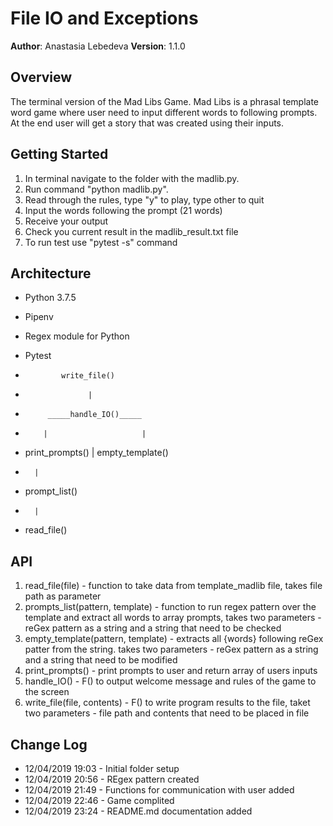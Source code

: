 # File IO and Exceptions

**Author**: Anastasia Lebedeva
**Version**: 1.1.0

## Overview
The terminal version of the Mad Libs Game. Mad Libs is a phrasal template word game where user need to input different words to following prompts. At the end user will get a story that was created using their inputs.


## Getting Started
1. In terminal navigate to the folder with the madlib.py.
2. Run command "python madlib.py".
3. Read through the rules, type "y" to play, type other to quit
4. Input the words following the prompt (21 words)
5. Receive your output
6. Check you current result in the madlib_result.txt file
7. To run test use "pytest -s" command

## Architecture
* Python 3.7.5
* Pipenv
* Regex module for Python
* Pytest

*             write_file()
*                   |
*          _____handle_IO()_____
*         |                     |
*   print_prompts()     |     empty_template()
*       |
*   prompt_list()
*       |
*   read_file()


## API
1. read_file(file) -  function to take data from template_madlib file, takes file path as parameter
2. prompts_list(pattern, template) - function to run regex pattern over the template and extract all words to array prompts, takes two parameters - reGex pattern as a string and a string that need to be checked
3. empty_template(pattern, template) -  extracts all {words} following reGex patter from the string. takes two parameters - reGex pattern as a string and a string that need to be modified
4. print_prompts() - print prompts to user and return array of users inputs
5. handle_IO() - F() to output welcome message and rules of the game to the screen
6. write_file(file, contents) - F() to write program results to the file, taket two parameters - file path and contents that need to be placed in file


## Change Log

* 12/04/2019 19:03 - Initial folder setup
* 12/04/2019 20:56 - REgex pattern created
* 12/04/2019 21:49 - Functions for communication with user added
* 12/04/2019 22:46 - Game complited
* 12/04/2019 23:24 - README.md documentation added
